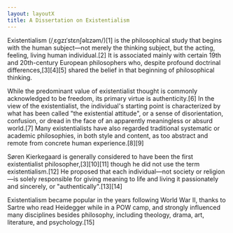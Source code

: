 ```yaml
---
layout: layoutX
title: A Dissertation on Existentialism
---
```

Existentialism (/ˌɛɡzɪˈstɛnʃəlɪzəm/)[1] is the philosophical study that begins with the human subject—not merely the thinking subject, but the acting, feeling, living human individual.[2] It is associated mainly with certain 19th and 20th-century European philosophers who, despite profound doctrinal differences,[3][4][5] shared the belief in that beginning of philosophical thinking.

While the predominant value of existentialist thought is commonly acknowledged to be freedom, its primary virtue is authenticity.[6] In the view of the existentialist, the individual's starting point is characterized by what has been called "the existential attitude", or a sense of disorientation, confusion, or dread in the face of an apparently meaningless or absurd world.[7] Many existentialists have also regarded traditional systematic or academic philosophies, in both style and content, as too abstract and remote from concrete human experience.[8][9]

Søren Kierkegaard is generally considered to have been the first existentialist philosopher,[3][10][11] though he did not use the term existentialism.[12] He proposed that each individual—not society or religion—is solely responsible for giving meaning to life and living it passionately and sincerely, or "authentically".[13][14]

Existentialism became popular in the years following World War II, thanks to Sartre who read Heidegger while in a POW camp, and strongly influenced many disciplines besides philosophy, including theology, drama, art, literature, and psychology.[15]
